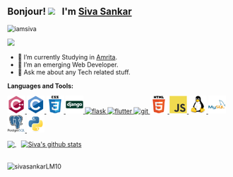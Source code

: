 ## Bonjour! <img src="https://media.giphy.com/media/hvRJCLFzcasrR4ia7z/giphy.gif" width="25px">&ensp; I'm [Siva Sankar](https://github.com/sivasankarLM10)
<p align="left"> <img src="https://komarev.com/ghpvc/?username=sivasankarLM10&label=Views&color=blue&style=plastic" alt="iamsiva" /> </p>
<a href="https://github.com/DenverCoder1/readme-typing-svg"><img src="https://readme-typing-svg.herokuapp.com?lines=I+Am+A+Designer;I+Am+A+Free+lancer;I+Am+A+Programmer;&center=true&width=500&height=50"></a>

- 🔭 I’m currently Studying in [Amrita](https://www.amrita.edu/).
- 🌱 I’m an emerging Web Developer.
- 💬 Ask me about any Tech related stuff.

**Languages and Tools:**  

<p><a href="https://www.w3schools.com/cpp/" target="_blank"> <img src="https://raw.githubusercontent.com/devicons/devicon/master/icons/cplusplus/cplusplus-original.svg" alt="cplusplus" width="40" height="40"/> </a><a href="https://www.cprogramming.com/" target="_blank"> <img src="https://raw.githubusercontent.com/devicons/devicon/master/icons/c/c-original.svg" alt="c" width="40" height="40"/> </a> <a href="https://www.w3schools.com/css/" target="_blank"> <img src="https://raw.githubusercontent.com/devicons/devicon/master/icons/css3/css3-original-wordmark.svg" alt="css3" width="40" height="40"/> </a> <a href="https://www.djangoproject.com/" target="_blank"> <img src="https://raw.githubusercontent.com/devicons/devicon/master/icons/django/django-original.svg" alt="django" width="40" height="40"/> </a> <a href="https://flask.palletsprojects.com/" target="_blank"> <img src="https://www.vectorlogo.zone/logos/pocoo_flask/pocoo_flask-icon.svg" alt="flask" width="40" height="40"/> </a> <a href="https://flutter.dev" target="_blank"> <img src="https://www.vectorlogo.zone/logos/flutterio/flutterio-icon.svg" alt="flutter" width="40" height="40"/> </a> <a href="https://git-scm.com/" target="_blank"> <img src="https://www.vectorlogo.zone/logos/git-scm/git-scm-icon.svg" alt="git" width="40" height="40"/> </a> <a href="https://www.w3.org/html/" target="_blank"> <img src="https://raw.githubusercontent.com/devicons/devicon/master/icons/html5/html5-original-wordmark.svg" alt="html5" width="40" height="40"/> </a> <a href="https://developer.mozilla.org/en-US/docs/Web/JavaScript" target="_blank"> <img src="https://raw.githubusercontent.com/devicons/devicon/master/icons/javascript/javascript-original.svg" alt="javascript" width="40" height="40"/> </a> <a href="https://www.linux.org/" target="_blank"> <img src="https://raw.githubusercontent.com/devicons/devicon/master/icons/linux/linux-original.svg" alt="linux" width="40" height="40"/> </a> <a href="https://www.mysql.com/" target="_blank"> <img src="https://raw.githubusercontent.com/devicons/devicon/master/icons/mysql/mysql-original-wordmark.svg" alt="mysql" width="40" height="40"/> </a> <a href="https://www.postgresql.org" target="_blank"> <img src="https://raw.githubusercontent.com/devicons/devicon/master/icons/postgresql/postgresql-original-wordmark.svg" alt="postgresql" width="40" height="40"/> </a> <a href="https://www.python.org" target="_blank"> <img src="https://raw.githubusercontent.com/devicons/devicon/master/icons/python/python-original.svg" alt="python" width="40" height="40"/> </a> </p> 

<a href="https://github.com/sivasankarLM10">
  <img align="center" src="https://github-readme-stats.vercel.app/api/top-langs/?username=sivasankarLM10&theme=dracula&hide_langs_below=1" />
</a> &ensp;
<a href="https://github.com/sivasankarLM10">
 <img align="center" src="https://github-readme-stats.vercel.app/api?username=sivasankarLM10&show_icons=true&theme=dracula&line_height=27" alt="Siva's github stats"/>
</a>
<br>
<br>
<p><img align="center" src="https://github-readme-streak-stats.herokuapp.com/?user=sivasankarLM10&theme=dark" alt="sivasankarLM10" /></p>
<div align="center">
  
  
</div>
